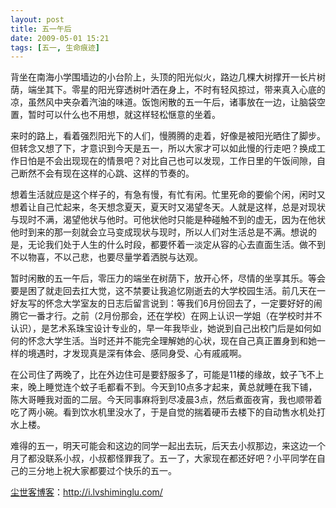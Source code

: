 ```yaml
---
layout: post
title: 五一午后
date: 2009-05-01 15:21
tags: [五一, 生命痕迹]
---
```

背坐在南海小学围墙边的小台阶上，头顶的阳光似火，路边几棵大树撑开一长片树荫，端坐其下。零星的阳光穿透树叶洒在身上，不时有轻风掠过，带来真入心底的凉，虽然风中夹杂着汽油的味道。饭饱闲散的五一午后，诸事放在一边，让脑袋空置，暂时可以什么也不用想，就这样轻松惬意的坐着。

来时的路上，看着强烈阳光下的人们，慢腾腾的走着，好像是被阳光晒住了脚步。但转念又想了下，才意识到今天是五一，所以大家才可以如此慢的行走吧？换成工作日怕是不会出现现在的情景吧？对比自己也可以发现，工作日里的午饭间隙，自己断然不会有现在这样的心跳、这样的节奏的。

想着生活就应是这个样子的，有急有慢，有忙有闲。忙里死命的要偷个闲，闲时又想着让自己忙起来，冬天想念夏天，夏天时又渴望冬天。人就是这样，总是对现状与现时不满，渴望他状与他时。可他状他时只能是种碰触不到的虚无，因为在他状他时到来的那一刻就会立马变成现状与现时，所以人们对生活总是不满。想说的是，无论我们处于人生的什么时段，都要怀着一淡定从容的心去直面生活。做不到不以物喜，不以己悲，也要尽量学着洒脱与达观。

暂时闲散的五一午后，零压力的端坐在树荫下，放开心怀，尽情的坐享其乐。等会要是困了就走回去扛大觉，这不禁要让我追忆刚逝去的大学校园生活。前几天在一好友写的怀念大学室友的日志后留言说到：等我们6月份回去了，一定要好好的闹腾它一番才行。之前（2月份那会，还在学校）在网上认识一学姐（在学校时并不认识），是艺术系珠宝设计专业的，早一年我毕业，她说到自己出校门后是如何如何的怀念大学生活。当时还并不能完全理解她的心状，现在自己真正置身到和她一样的境遇时，才发现真是深有体会、感同身受、心有戚戚啊。

在公司住了两晚了，比在外边住可是要舒服多了，可能是11楼的缘故，蚊子飞不上来，晚上睡觉连个蚊子毛都看不到。今天到10点多才起来，黄总就睡在我下铺，陈大哥睡我对面的二层。今天同事麻将到尽凌晨3点，然后煮面夜宵，我也顺带着吃了两小碗。看到饮水机里没水了，于是自觉的揣着硬币去楼下的自动售水机处打水上楼。

难得的五一，明天可能会和这边的同学一起出去玩，后天去小叔那边，来这边一个月了都没联系小叔，小叔都怪罪我了。五一了，大家现在都还好吧？小平同学在自己的三分地上祝大家都要过个快乐的五一。

<a href="http://i.lvshiminglu.com/">尘世客博客</a>：<a href="http://i.lvshiminglu.com/">http://i.lvshiminglu.com/</a>

